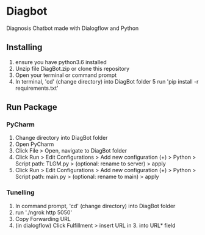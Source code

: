# Diagbot
Diagnosis Chatbot made with Dialogflow and Python

## Installing
1. ensure you have python3.6 installed
2. Unzip file DiagBot.zip or clone this repository
3. Open your terminal or command prompt
4. In terminal, 'cd' (change directory) into DiagBot folder
5  run 'pip install -r requirements.txt'

## Run Package
### PyCharm
1. Change directory into DiagBot folder
2. Open PyCharm
3. Click File > Open, navigate to DiagBot folder
4. Click Run > Edit Configurations > Add new configuration (+) > Python > Script path: TLGM.py > (optional: rename to server) > apply
5. Click Run > Edit Configurations > Add new configuration (+) > Python > Script path: main.py > (optional: rename to main) > apply

### Tunelling
1. In command prompt, 'cd' (change directory) into DiagBot folder
2. run './ngrok http 5050'
3. Copy Forwarding URL
4. (in dialogflow) Click Fulfillment > insert URL in 3. into URL* field
